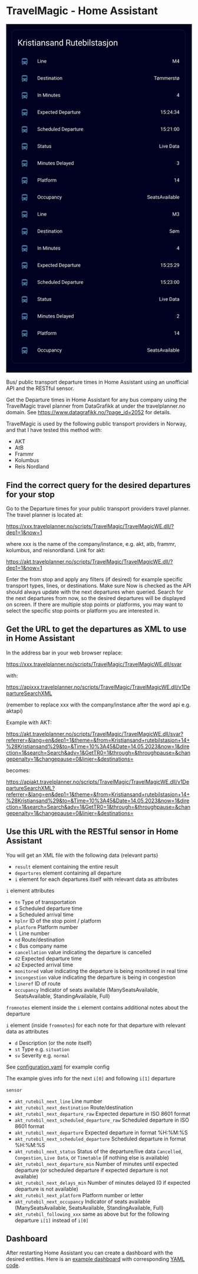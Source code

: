 # TravelMagic - Home Assistant

![Dashboard Example](dashboard.png)

Bus/ public transport departure times in Home Assistant using an unofficial API and the RESTful sensor.

Get the Departure times in Home Assistant for any bus company using the TravelMagic travel planner from DataGrafikk at under the travelplanner.no domain. See https://www.datagrafikk.no/?page_id=2052 for details.

TravelMagic is used by the following public transport providers in Norway, and that I have tested this method with:

- AKT
- AtB 
- Frammr
- Kolumbus
- Reis Nordland

## Find the correct query for the desired departures for your stop

Go to the Departure times for your public transport providers travel planner.
The travel planner is located at:

https://xxx.travelplanner.no/scripts/TravelMagic/TravelMagicWE.dll/?dep1=1&now=1

where xxx is the name of the company/instance, e.g. akt, atb, frammr, kolumbus, and reisnordland. Link for akt:

https://akt.travelplanner.no/scripts/TravelMagic/TravelMagicWE.dll/?dep1=1&now=1

Enter the from stop and apply any filters (if desired) for example specific transport types, lines, or destinations. Make sure Now is checked as the API should always update with the next departures when queried. Search for the next departures from now, so the desired departures will be displayed on screen. If there are multiple stop points or platforms, you may want to select the specific stop points or platform you are interested in.

## Get the URL to get the departures as XML to use in Home Assistant

In the address bar in your web browser replace:

https://xxx.travelplanner.no/scripts/TravelMagic/TravelMagicWE.dll/svar

with:

https://apixxx.travelplanner.no/scripts/TravelMagic/TravelMagicWE.dll/v1DepartureSearchXML

(remember to replace xxx with the company/instance after the word api e.g. aktapi)

Example with AKT:

https://akt.travelplanner.no/scripts/TravelMagic/TravelMagicWE.dll/svar?referrer=&lang=en&dep1=1&theme=&from=Kristiansand+rutebilstasjon+14+%28Kristiansand%29&to=&Time=10%3A45&Date=14.05.2023&now=1&direction=1&search=Search&adv=1&GetTR0=1&through=&throughpause=&changepenalty=1&changepause=0&linjer=&destinations=

becomes:

https://apiakt.travelplanner.no/scripts/TravelMagic/TravelMagicWE.dll/v1DepartureSearchXML?referrer=&lang=en&dep1=1&theme=&from=Kristiansand+rutebilstasjon+14+%28Kristiansand%29&to=&Time=10%3A45&Date=14.05.2023&now=1&direction=1&search=Search&adv=1&GetTR0=1&through=&throughpause=&changepenalty=1&changepause=0&linjer=&destinations=

## Use this URL with the RESTful sensor in Home Assistant

You will get an XML file with the following data (relevant parts)

- `result` element containing the entire result
- `departures` element containing all departure
- `i` element for each departures itself with relevant data as attributes

`i` element attributes
- `tn` Type of transportation
- `d` Scheduled departure time
- `a` Scheduled arrival time
- `hplnr` ID of the stop point / platform
- `platform` Platform number
- `l` Line number
- `nd` Route/destination
- `c` Bus company name
- `cancellation` value indicating the departure is cancelled
- `d2` Expected departure time
- `a2` Expected arrival time
- `monitored` value indicating the departure is being monitored in real time
- `incongestion` value indicating the departure is being in congestion
- `lineref` ID of route
- `occupancy` Indicator of seats available (ManySeatsAvailable, SeatsAvailable, StandingAvailable, Full)

`fromnotes` element inside the `i` element contains additional notes about the departure

`i` element (inside `fromnotes`) for each note for that departure with relevant data as attributes
- `d` Description (or the note itself)
- `st` Type e.g. `situation`
- `sv` Severity e.g. `normal`

See [configuration.yaml](configuration.yaml) for example config

The example gives info for the next `i[0]` and following `i[1]` departure

`sensor`
- `akt_rutebil_next_line` Line number
- `akt_rutebil_next_destination` Route/destination
- `akt_rutebil_next_departure_raw` Expected departure in ISO 8601 format
- `akt_rutebil_next_scheduled_departure_raw` Scheduled departure in ISO 8601 format
- `akt_rutebil_next_departure` Expected departure in format %H:%M:%S
- `akt_rutebil_next_scheduled_departure` Scheduled departure in format %H:%M:%S
- `akt_rutebil_next_status` Status of the departure/live data `Cancelled`, `Congestion`, `Live Data`, or `Timetable` (if nothing else is available)
- `akt_rutebil_next_departure_min` Number of minutes until expected departure (or scheduled departure if expected departure is not available)
- `akt_rutebil_next_delays_min` Number of minutes delayed (0 if expected departure is not available)
- `akt_rutebil_next_platform` Platform number or letter
- `akt_rutebil_next_occupancy` Indicator of seats available (ManySeatsAvailable, SeatsAvailable, StandingAvailable, Full)
- `akt_rutebil_following_xxx` same as above but for the following departure `i[1]` instead of `i[0]`

## Dashboard

After restarting Home Assistant you can create a dashboard with the desired entities. Here is an [example dashboard](dashboard.png) with corresponding [YAML code](dashboard_card.yml).
